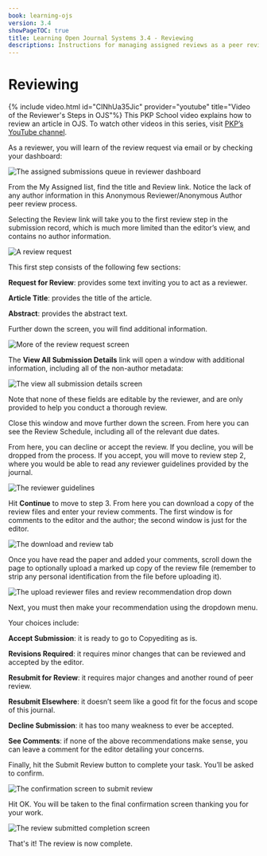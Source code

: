 ```yaml
---
book: learning-ojs
version: 3.4
showPageTOC: true
title: Learning Open Journal Systems 3.4 - Reviewing
descriptions: Instructions for managing assigned reviews as a peer reviewer in OJS.
---
```


# Reviewing

{% include video.html id="CINhUa35Jic" provider="youtube" title="Video of the Reviewer's Steps in OJS"%}
This PKP School video explains how to review an article in OJS. To watch other videos in this series, visit [PKP’s YouTube channel](https://www.youtube.com/playlist?list=PLg358gdRUrDUKJbWtr4bgy133_jwoiqoF).

As a reviewer, you will learn of the review request via email or by checking your dashboard:

![The assigned submissions queue in reviewer dashboard](./assets/learning-ojs-3-rev-dashboard.png)

From the My Assigned list, find the title and Review link. Notice the lack of any author information in this Anonymous Reviewer/Anonymous Author peer review process.

Selecting the Review link will take you to the first review step in the submission record, which is much more limited than the editor’s view, and contains no author information.

![A review request](./assets/learning-ojs-3-rev-step1.png)

This first step consists of the following few sections:

**Request for Review**: provides some text inviting you to act as a reviewer.

**Article Title**: provides the title of the article.

**Abstract**: provides the abstract text.

Further down the screen, you will find additional information.

![More of the review request screen](./assets/learning-ojs-3-rev-step1-3.png)

The **View All Submission Details** link will open a window with additional information, including all of the non-author metadata:

![The view all submission details screen](./assets/learning-ojs-3-rev-step1-2.png)

Note that none of these fields are editable by the reviewer, and are only provided to help you conduct a thorough review.

Close this window and move further down the screen. From here you can see the Review Schedule, including all of the relevant due dates.

From here, you can decline or accept the review. If you decline, you will be dropped from the process. If you accept, you will move to review step 2, where you would be able to read any reviewer guidelines provided by the journal.

![The reviewer guidelines](./assets/learning-ojs-3-rev-step2.png)

Hit **Continue** to move to step 3. From here you can download a copy of the review files and enter your review comments. The first window is for comments to the editor and the author; the second window is just for the editor.

![The download and review tab](./assets/learning-ojs-3-rev-step3.png)

Once you have read the paper and added your comments, scroll down the page to optionally upload a marked up copy of the review file (remember to strip any personal identification from the file before uploading it).

![The upload reviewer files and review recommendation drop down](./assets/learning-ojs-3-rev-step3-1.png)

Next, you must then make your recommendation using the dropdown menu.

Your choices include:

**Accept Submission**: it is ready to go to Copyediting as is.

**Revisions Required**: it requires minor changes that can be reviewed and accepted by the editor.

**Resubmit for Review**: it requires major changes and another round of peer review.

**Resubmit Elsewhere**: it doesn’t seem like a good fit for the focus and scope of this journal.

**Decline Submission**: it has too many weakness to ever be accepted.

**See Comments**: if none of the above recommendations make sense, you can leave a comment for the editor detailing your concerns.

Finally, hit the Submit Review button to complete your task. You’ll be asked to confirm.

![The confirmation screen to submit review](./assets/learning-ojs-3-rev-step3-2.png)

Hit OK. You will be taken to the final confirmation screen thanking you for your work.

![The review submitted completion screen](./assets/learning-ojs-3-rev-step4.png)

That's it! The review is now complete.

